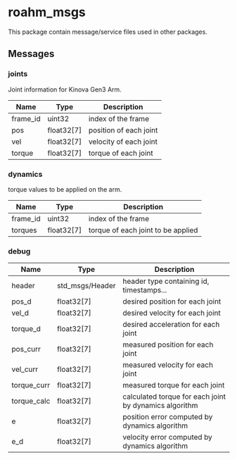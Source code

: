 # roahm_msgs

This package contain message/service files used in other packages.



## Messages

### joints

Joint information for Kinova Gen3 Arm.

| Name     | Type       | Description            |
| -------- | ---------- | ---------------------- |
| frame_id | uint32     | index of the frame     |
| pos      | float32[7] | position of each joint |
| vel      | float32[7] | velocity of each joint |
| torque   | float32[7] | torque of each joint   |

### dynamics

torque values to be applied on the arm.

| Name     | Type       | Description                        |
| -------- | ---------- | ---------------------------------- |
| frame_id | uint32     | index of the frame                 |
| torques  | float32[7] | torque of each joint to be applied |

### debug

| Name        | Type            | Description                                            |
| ------      | --------------- | ----------------------------------------               |
| header      | std_msgs/Header | header type containing id, timestamps...               |
| pos_d       | float32[7]      | desired position for each joint                        |
| vel_d       | float32[7]      | desired velocity for each joint                        |
| torque_d    | float32[7]      | desired acceleration for each joint                    |
| pos_curr    | float32[7]      | measured position for each joint                       |
| vel_curr    | float32[7]      | measured velocity for each joint                       |
| torque_curr | float32[7]      | measured torque for each joint                         |
| torque_calc | float32[7]      | calculated torque for each joint by dynamics algorithm |
| e           | float32[7]      | position error computed by dynamics algorithm          |
| e_d         | float32[7]      | velocity error computed by dynamics algorithm          |
